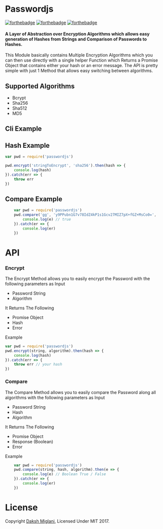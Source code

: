 # Passwordjs

[![forthebadge](http://forthebadge.com/images/badges/uses-js.svg)](https://js.org/)
[![forthebadge](http://forthebadge.com/images/badges/built-with-love.svg)](https://github.com/Dakssh/passwordjs)
[![forthebadge](http://forthebadge.com/images/badges/check-it-out.svg)](https://www.npmjs.com/package/passwordjs)

#### A Layer of Abstraction over Encryption Algorithms which allows easy generation of Hashes from Strings and Comparison of Passwords to Hashes.

This Module basically contains Multiple Encryption Algorithms which you can then use directly with a single helper Function which Returns a Promise Object that contains either your hash or an error message. The API is pretty simple with just 1 Method that allows easy switching between algorithms.


## Supported Algorithms

- Bcrypt 
- Sha256
- Sha512
- MD5

## Cli Example

## Hash Example
```javascript
var pwd = require('passwordjs')

pwd.encrypt('stringToEncrypt', 'sha256').then(hash => {
    console.log(hash)
}).catch(err => {
    throw err
})
```

## Compare Example
```javascript
    var pwd = require('passwordjs')
    pwd.compare('gg', 'y9PPubn1G7v78IdZ4kP1s1Gcv27MIZ7pX+fGZ+MsCo0=', 'sha256').then(e => {
        console.log(e) // true
    }).catch(er => {
        console.log(er)
    })
```

# API

### Encrypt
The Encrypt Method allows you to easily encrypt the Password with the following parameters as Input

- Password String
- Algorithm

It Returns The Following
    
- Promise Object
- Hash
- Error

Example 

```javascript
var pwd = require('passwordjs')
pwd.encrypt(string, algorithm).then(hash => {
    console.log(hash)
}).catch(err => {
    throw err // your hash
})
```

### Compare
The Compare Method allows you to easily compare the Password along all algorithms with the following parameters as Input

- Password String
- Hash
- Algorithm

It Returns The Following
    
- Promise Object
- Response (Boolean)
- Error

Example 
    
```javascript
    var pwd = require('passwordjs')
    pwd.compare(string, hash, algorithm).then(e => {
        console.log(e) // Boolean True / False
    }).catch(er => {
        console.log(er)
    })
```

# License

Copyright [Daksh Miglani](https://dak.sh/), Licensed Under MIT 2017.
